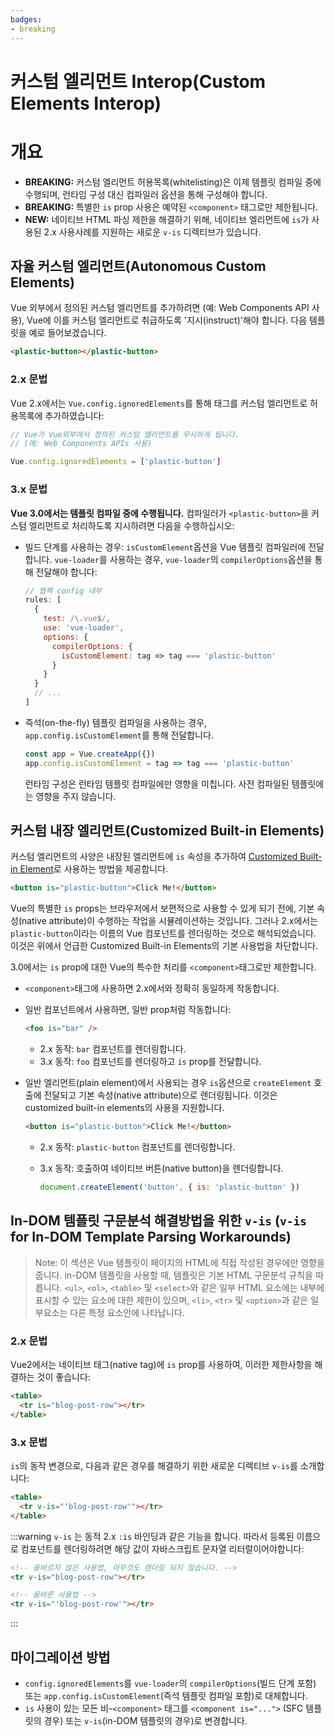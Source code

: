 ```yaml
---
badges:
- breaking
---
```


# 커스텀 엘리먼트 Interop(Custom Elements Interop) <migrationbadges badges="$frontmatter.badges"></migrationbadges>

# 개요

- **BREAKING:** 커스텀 엘리먼트 허용목록(whitelisting)은 이제 템플릿 컴파일 중에 수행되며, 런타임 구성 대신 컴파일러 옵션을 통해 구성해야 합니다.
- **BREAKING:** 특별한 `is` prop 사용은 예약된 `<component>` 태그로만 제한됩니다.
- **NEW:** 네이티브 HTML 파싱 제한을 해결하기 위해, 네이티브 엘리먼트에 `is`가 사용된 2.x 사용사례를 지원하는 새로운 `v-is` 디렉티브가 있습니다.

## 자율 커스텀 엘리먼트(Autonomous Custom Elements)

Vue 외부에서 정의된 커스텀 엘리먼트를 추가하려면 (예: Web Components API 사용), Vue에 이를 커스텀 엘리먼트로 취급하도록 '지시(instruct)'해야 합니다. 다음 템플릿을 예로 들어보겠습니다.

```html
<plastic-button></plastic-button>
```

### 2.x 문법

Vue 2.x에서는 `Vue.config.ignoredElements`를 통해 태그를 커스텀 엘리먼트로 허용목록에 추가하였습니다:

```js
// Vue가 Vue외부에서 정의된 커스텀 엘리먼트를 무시하게 됩니다.
// (예: Web Components APIs 사용)

Vue.config.ignoredElements = ['plastic-button']
```

### 3.x 문법

**Vue 3.0에서는 템플릿 컴파일 중에 수행됩니다.** 컴파일러가 `<plastic-button>`을 커스텀 엘리먼트로 처리하도록 지시하려면 다음을 수행하십시오:

- 빌드 단계를 사용하는 경우: `isCustomElement`옵션을 Vue 템플릿 컴파일러에 전달합니다. `vue-loader`를 사용하는 경우, `vue-loader`의 `compilerOptions`옵션을 통해 전달해야 합니다:

    ```js
    // 웹팩 config 내부
    rules: [
      {
        test: /\.vue$/,
        use: 'vue-loader',
        options: {
          compilerOptions: {
            isCustomElement: tag => tag === 'plastic-button'
          }
        }
      }
      // ...
    ]
    ```

- 즉석(on-the-fly) 템플릿 컴파일을 사용하는 경우, `app.config.isCustomElement`를 통해 전달합니다.

    ```js
    const app = Vue.createApp({})
    app.config.isCustomElement = tag => tag === 'plastic-button'
    ```

    런타임 구성은 런타임 템플릿 컴파일에만 영향을 미칩니다. 사전 컴파일된 템플릿에는 영향을 주지 않습니다.

## 커스텀 내장 엘리먼트(Customized Built-in Elements)

커스텀 엘리먼트의 사양은 내장된 엘리먼트에 `is` 속성을 추가하여 [Customized Built-in Element](https://html.spec.whatwg.org/multipage/custom-elements.html#custom-elements-customized-builtin-example)로 사용하는 방법을 제공합니다.

```html
<button is="plastic-button">Click Me!</button>
```

Vue의 특별한 `is` props는 브라우저에서 보편적으로 사용할 수 있게 되기 전에, 기본 속성(native attribute)이 수행하는 작업을 시뮬레이션하는 것입니다. 그러나 2.x에서는 `plastic-button`이라는 이름의 Vue 컴포넌트를 렌더링하는 것으로 해석되었습니다. 이것은 위에서 언급한 Customized Built-in Elements의 기본 사용법을 차단합니다.

3.0에서는 `is` prop에 대한 Vue의 특수한 처리를 `<component>`태그로만 제한합니다.

- `<component>`태그에 사용하면 2.x에서와 정확히 동일하게 작동합니다.

- 일반 컴포넌트에서 사용하면, 일반 prop처럼 작동합니다:

    ```html
    <foo is="bar" />
    ```

    - 2.x 동작: `bar` 컴포넌트를 렌더링합니다.
    - 3.x 동작: `foo` 컴포넌트를 렌더링하고 `is` prop를 전달합니다.

- 일반 엘리먼트(plain element)에서 사용되는 경우 `is`옵션으로 `createElement` 호출에 전달되고 기본 속성(native attribute)으로 렌더링됩니다. 이것은 customized built-in elements의 사용을 지원합니다.

    ```html
    <button is="plastic-button">Click Me!</button>
    ```

    - 2.x 동작: `plastic-button` 컴포넌트를 렌더링합니다.

    - 3.x 동작: 호출하여 네이티브 버튼(native button)을 렌더링합니다.

        ```js
        document.createElement('button', { is: 'plastic-button' })
        ```

## In-DOM 템플릿 구문분석 해결방법을 위한 `v-is` (<code>v-is</code> for In-DOM Template Parsing Workarounds)

> Note: 이 섹션은 Vue 템플릿이 페이지의 HTML에 직접 작성된 경우에만 영향을 줍니다. in-DOM 템플릿을 사용할 때, 템플릿은 기본 HTML 구문분석 규칙을 따릅니다. `<ul>`, `<ol>`, `<table>` 및 `<select>`와 같은 일부 HTML 요소에는 내부에 표시할 수 있는 요소에 대한 제한이 있으며, `<li>`, `<tr>` 및 `<option>`과 같은 일부요소는 다른 특정 요소안에 나타납니다.

### 2.x 문법

Vue2에서는 네이티브 태그(native tag)에 `is` prop를 사용하여, 이러한 제한사항을 해결하는 것이 좋습니다:

```html
<table>
  <tr is="blog-post-row"></tr>
</table>
```

### 3.x 문법

`is`의 동작 변경으로, 다음과 같은 경우를 해결하기 위한 새로운 디렉티브 `v-is`를 소개합니다:

```html
<table>
  <tr v-is="'blog-post-row'"></tr>
</table>
```

:::warning 
`v-is` 는 동적 2.x `:is` 바인딩과 같은 기능을 합니다. 따라서 등록된 이름으로 컴포넌트를 렌더링하려면 해당 값이 자바스크립트 문자열 리터럴이어야합니다:

```html
<!-- 올바르지 않은 사용법, 아무것도 렌더링 되지 않습니다. -->
<tr v-is="blog-post-row"></tr>

<!-- 올바른 사용법 -->
<tr v-is="'blog-post-row'"></tr>
```

:::

## 마이그레이션 방법

- `config.ignoredElements`를 `vue-loader`의 `compilerOptions`(빌드 단계 포함) 또는 `app.config.isCustomElement`(즉석 템플릿 컴파일 포함)로 대체합니다.
- `is` 사용이 있는 모든 비-`<component>` 태그를 `<component is="...">` (SFC 템플릿의 경우) 또는 `v-is`(in-DOM 템플릿의 경우)로 변경합니다.

